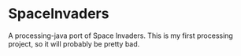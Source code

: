 # SpaceInvaders
A processing-java port of Space Invaders. This is my first processing project, so it will probably be pretty bad.
